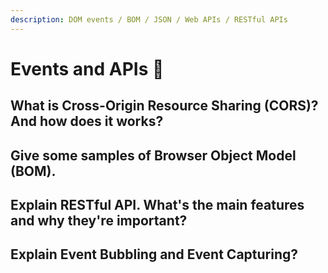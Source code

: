 ```yaml
---
description: DOM events / BOM / JSON / Web APIs / RESTful APIs
---
```


# Events and APIs 🚧

## What is Cross-Origin Resource Sharing \(CORS\)? And how does it works?

## Give some samples of Browser Object Model \(BOM\).

## Explain RESTful API. What's the main features and why they're important?

## Explain Event Bubbling and Event Capturing?


